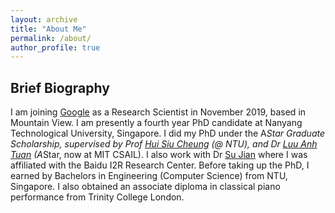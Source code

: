 ```yaml
---
layout: archive
title: "About Me"
permalink: /about/
author_profile: true
---
```


## Brief Biography

I am joining [Google](https://ai.google/) as a Research Scientist in November 2019, based in Mountain View. I am presently a fourth year PhD candidate at Nanyang Technological University, Singapore. I did my PhD under the A*Star Graduate Scholarship, supervised by Prof [Hui Siu Cheung](https://scholar.google.com.sg/citations?user=d4ZYx6gAAAAJ&hl=en) (\@ NTU), and Dr [Luu Anh Tuan](https://scholar.google.com.sg/citations?user=d6ixOGYAAAAJ&hl=en) (A*Star, now at MIT CSAIL). I also work with Dr [Su Jian](http://www.colips.org/~sujian/) where I was affiliated with the Baidu I2R Research Center. Before taking up the PhD, I earned by Bachelors in Engineering (Computer Science) from NTU, Singapore. I also obtained an associate diploma in classical piano performance from Trinity College London.
